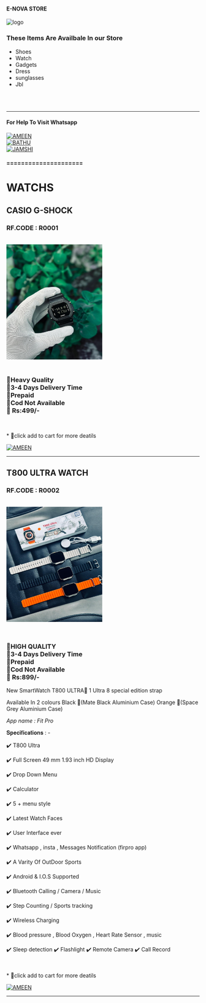 #### E-NOVA STORE
![logo](https://i.imgur.com/DxK05Dq.jpeg)
<br>
### These Items Are Availbale In our Store
* Shoes
* Watch 
* Gadgets
* Dress
* sunglasses
* Jbl
<br>


<br>
<hr>

#### For Help To Visit Whatsapp

<a href='https://wa.me/916238768108?text=ENOVA_STORE_WANT_HELP🌠' target="_blank"><img alt='AMEEN' src='https://img.shields.io/badge/-AMEEN_ENOVA-green?style=for-the-badge&logo=whatsapp&logoColor=white'/></a>
<br>
<a href='https://wa.me/917902698504?text=ENOVA_STORE_WANT_HELP🌠' target="_blank"><img alt='BATHU' src='https://img.shields.io/badge/-BATHU_ENOVA-green?style=for-the-badge&logo=whatsapp&logoColor=white'/></a>
<br>
<a href='https://wa.me/919544067908?text=ENOVA_STORE_WANT_HELP🌠' target="_blank"><img alt='JAMSHI' src='https://img.shields.io/badge/-JAMSHI_ENOVA-green?style=for-the-badge&logo=whatsapp&logoColor=white'/></a>
<br>
#### =====================

<h1> WATCHS</h1>

<h2>CASIO G-SHOCK</h2>
<h3>RF.CODE : R0001</h3>
<br>
<img src="./Media/products/casiog.png" align="center" width="250" height="300" />
<h3>
<br>
🔹Heavy Quality
<br>
🔹3-4 Days Delivery Time
<br>
🔹Prepaid 
<br>
🔹Cod Not Available
<br>
🔹 Rs:499/-
<br></h3>
<p></p>
<br>
<p >* 💙click add to cart for more deatils</p>
<a href='https://wa.me/916238768108?text=🤍ENOVA+ADD+CART+R0001' target="_blank"><img alt='AMEEN' src='https://img.shields.io/badge/-ADD_TO_CART-yellow?style=for-the-badge&logo=flipkart&logoColor=white'/></a>

<br>
<hr>
<h2>T800 ULTRA WATCH</h2>
<h3>RF.CODE : R0002</h3>
<br>
<img src="./Media/products/T800.png" align="center" width="250" height="300" />

<br><h3>
🔹HIGH QUALITY
<br>
🔹3-4 Days Delivery Time
<br>
🔹Prepaid 
<br>
🔹Cod Not Available
<br>
🔹 Rs:899/-
<br></h3>
<p>

New SmartWatch T800 ULTRA🖤
1 Ultra 8 special edition strap 

Available In 2 colours 
Black 🖤(Mate Black Aluminium Case)
Orange 🧡(Space Grey Aluminium Case)


*App name : Fit Pro*

𝐒𝐩𝐞𝐜𝐢𝐟𝐢𝐜𝐚𝐭𝐢𝐨𝐧𝐬 : -

✔️ T800 Ultra 

✔️ Full Screen 49 mm 1.93 inch HD Display 

✔️ Drop Down Menu 

✔️ Calculator 

✔️ 5 + menu style 

✔️ Latest Watch Faces 

✔️ User Interface ever 

✔️ Whatsapp , insta , Messages Notification (firpro app)

✔️ A Varity Of OutDoor Sports 

✔️ Android & I.O.S Supported 

✔️ Bluetooth Calling / Camera / Music 

✔️ Step Counting / Sports tracking 

✔️ Wireless Charging 

✔️ Blood pressure , Blood Oxygen ,  Heart Rate Sensor , music

✔️ Sleep detection 
✔️ Flashlight 
✔️ Remote Camera
✔️ Call Record
</p>
<br>
<p >* 💙click add to cart for more deatils</p>
<a href='https://wa.me/916238768108?text=🤍ENOVA+ADD+CART+R0002' target="_blank"><img alt='AMEEN' src='https://img.shields.io/badge/-ADD_TO_CART-yellow?style=for-the-badge&logo=flipkart&logoColor=white'/></a>

<br>
<hr>
